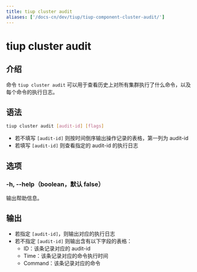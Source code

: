 ```yaml
---
title: tiup cluster audit
aliases: ['/docs-cn/dev/tiup/tiup-component-cluster-audit/']
---
```


# tiup cluster audit

## 介绍

命令 `tiup cluster audit` 可以用于查看历史上对所有集群执行了什么命令，以及每个命令的执行日志。

## 语法

```sh
tiup cluster audit [audit-id] [flags]
```

- 若不填写 `[audit-id]` 则按时间倒序输出操作记录的表格，第一列为 audit-id
- 若填写 `[audit-id]` 则查看指定的 audit-id 的执行日志

## 选项

### -h, --help（boolean，默认 false）

输出帮助信息。

## 输出

- 若指定 `[audit-id]`，则输出对应的执行日志
- 若不指定 `[audit-id]` 则输出含有以下字段的表格：
  - ID：该条记录对应的 audit-id
  - Time：该条记录对应的命令执行时间
  - Command：该条记录对应的命令